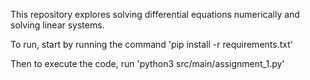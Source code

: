 This repository explores solving differential equations numerically and solving linear systems.

To run, start by running the command 'pip install -r requirements.txt'

Then to execute the code, run 'python3 src/main/assignment_1.py'